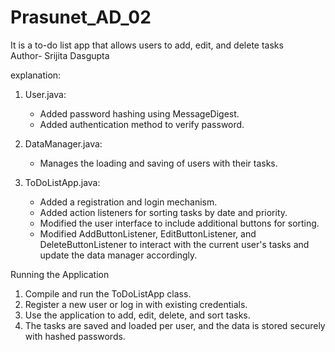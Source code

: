 # Prasunet_AD_02
It is a to-do list app that allows users to add, edit, and delete tasks
<br>
Author- Srijita Dasgupta

explanation:

1. User.java:
   - Added password hashing using MessageDigest.
   - Added authentication method to verify password.

2. DataManager.java:
   - Manages the loading and saving of users with their tasks.

3. ToDoListApp.java:
   - Added a registration and login mechanism.
   - Added action listeners for sorting tasks by date and priority.
   - Modified the user interface to include additional buttons for sorting.
   - Modified AddButtonListener, EditButtonListener, and DeleteButtonListener to interact with the current user's tasks and update the data manager accordingly.

Running the Application

1. Compile and run the ToDoListApp class.
2. Register a new user or log in with existing credentials.
3. Use the application to add, edit, delete, and sort tasks.
4. The tasks are saved and loaded per user, and the data is stored securely with hashed passwords.
